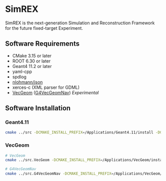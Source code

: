 # SimREX

SimREX is the next-generation Simulation and Reconstruction Framework for the future fixed-target Experiment. 

## Software Requirements
- CMake 3.15 or later
- ROOT 6.30 or later
- Geant4 11.2 or later
- yaml-cpp
- spdlog
- [nlohmann/json](https://github.com/nlohmann/json)
- xerces-c (XML parser for GDML)
- [VecGeom](https://gitlab.cern.ch/VecGeom/VecGeom)  ([G4VecGeomNav](https://gitlab.cern.ch/VecGeom/g4vecgeomnav)) *Experimental*



## Software Installation

### Geant4.11
```bash
cmake ../src -DCMAKE_INSTALL_PREFIX=/Applications/Geant4.11/install -DGEANT4_USE_GDML=ON -DGEANT4_USE_QT=ON -DCMAKE_CXX_STANDARD=20 -DGEANT4_INSTALL_DATA=ON -DGEANT4_USE_SYSTEM_EXPAT=OFF 
```

### VecGeom
```bash
# VecGeom
cmake ../src.VecGeom -DCMAKE_INSTALL_PREFIX=/Applications/VecGeom/install -DVECGEOM_BUILTIN_VECCORE=ON -DVECGEOM_GDML=ON -DCMAKE_CXX_STANDARD=20

# G4VecGeomNav
cmake ../src.G4VecGeomNav -DCMAKE_INSTALL_PREFIX=/Applications/VecGeom/install -DCMAKE_CXX_STANDARD=20 -DCMAKE_PREFIX_PATH=/Applications/VecGeom/install/lib/cmake
```

